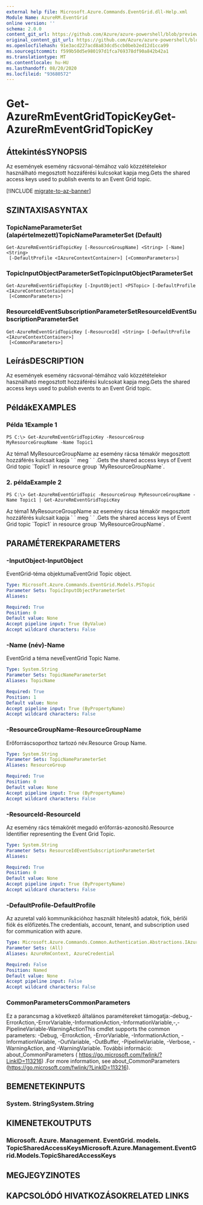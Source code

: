 ```yaml
---
external help file: Microsoft.Azure.Commands.EventGrid.dll-Help.xml
Module Name: AzureRM.EventGrid
online version: ''
schema: 2.0.0
content_git_url: https://github.com/Azure/azure-powershell/blob/preview/src/ResourceManager/EventGrid/Commands.EventGrid/help/Get-AzureRmEventGridTopicKey.md
original_content_git_url: https://github.com/Azure/azure-powershell/blob/preview/src/ResourceManager/EventGrid/Commands.EventGrid/help/Get-AzureRmEventGridTopicKey.md
ms.openlocfilehash: 91e3acd227acd8a83dcd5ccb0beb2ed12d1cca99
ms.sourcegitcommit: f599b50d5e980197d1fca769378df90a842b42a1
ms.translationtype: MT
ms.contentlocale: hu-HU
ms.lasthandoff: 08/20/2020
ms.locfileid: "93680572"
---
```

# <span data-ttu-id="72908-101">Get-AzureRmEventGridTopicKey</span><span class="sxs-lookup"><span data-stu-id="72908-101">Get-AzureRmEventGridTopicKey</span></span>

## <span data-ttu-id="72908-102">Áttekintés</span><span class="sxs-lookup"><span data-stu-id="72908-102">SYNOPSIS</span></span>
<span data-ttu-id="72908-103">Az események esemény rácsvonal-témához való közzétételekor használható megosztott hozzáférési kulcsokat kapja meg.</span><span class="sxs-lookup"><span data-stu-id="72908-103">Gets the shared access keys used to publish events to an Event Grid topic.</span></span>

[!INCLUDE [migrate-to-az-banner](../../includes/migrate-to-az-banner.md)]

## <span data-ttu-id="72908-104">SZINTAXISA</span><span class="sxs-lookup"><span data-stu-id="72908-104">SYNTAX</span></span>

### <span data-ttu-id="72908-105">TopicNameParameterSet (alapértelmezett)</span><span class="sxs-lookup"><span data-stu-id="72908-105">TopicNameParameterSet (Default)</span></span>
```
Get-AzureRmEventGridTopicKey [-ResourceGroupName] <String> [-Name] <String>
 [-DefaultProfile <IAzureContextContainer>] [<CommonParameters>]
```

### <span data-ttu-id="72908-106">TopicInputObjectParameterSet</span><span class="sxs-lookup"><span data-stu-id="72908-106">TopicInputObjectParameterSet</span></span>
```
Get-AzureRmEventGridTopicKey [-InputObject] <PSTopic> [-DefaultProfile <IAzureContextContainer>]
 [<CommonParameters>]
```

### <span data-ttu-id="72908-107">ResourceIdEventSubscriptionParameterSet</span><span class="sxs-lookup"><span data-stu-id="72908-107">ResourceIdEventSubscriptionParameterSet</span></span>
```
Get-AzureRmEventGridTopicKey [-ResourceId] <String> [-DefaultProfile <IAzureContextContainer>]
 [<CommonParameters>]
```

## <span data-ttu-id="72908-108">Leírás</span><span class="sxs-lookup"><span data-stu-id="72908-108">DESCRIPTION</span></span>
<span data-ttu-id="72908-109">Az események esemény rácsvonal-témához való közzétételekor használható megosztott hozzáférési kulcsokat kapja meg.</span><span class="sxs-lookup"><span data-stu-id="72908-109">Gets the shared access keys used to publish events to an Event Grid topic.</span></span>

## <span data-ttu-id="72908-110">Példák</span><span class="sxs-lookup"><span data-stu-id="72908-110">EXAMPLES</span></span>

### <span data-ttu-id="72908-111">Példa 1</span><span class="sxs-lookup"><span data-stu-id="72908-111">Example 1</span></span>
```
PS C:\> Get-AzureRmEventGridTopicKey -ResourceGroup MyResourceGroupName -Name Topic1
```

<span data-ttu-id="72908-112">Az téma1 MyResourceGroupName az esemény rácsa témakör megosztott hozzáférés kulcsait kapja \` \` meg \` \` .</span><span class="sxs-lookup"><span data-stu-id="72908-112">Gets the shared access keys of Event Grid topic \`Topic1\` in resource group \`MyResourceGroupName\`.</span></span>

### <span data-ttu-id="72908-113">2. példa</span><span class="sxs-lookup"><span data-stu-id="72908-113">Example 2</span></span>
```
PS C:\> Get-AzureRmEventGridTopic -ResourceGroup MyResourceGroupName -Name Topic1 | Get-AzureRmEventGridTopicKey
```

<span data-ttu-id="72908-114">Az téma1 MyResourceGroupName az esemény rácsa témakör megosztott hozzáférés kulcsait kapja \` \` meg \` \` .</span><span class="sxs-lookup"><span data-stu-id="72908-114">Gets the shared access keys of Event Grid topic \`Topic1\` in resource group \`MyResourceGroupName\`.</span></span>

## <span data-ttu-id="72908-115">PARAMÉTEREK</span><span class="sxs-lookup"><span data-stu-id="72908-115">PARAMETERS</span></span>

### <span data-ttu-id="72908-116">-InputObject</span><span class="sxs-lookup"><span data-stu-id="72908-116">-InputObject</span></span>
<span data-ttu-id="72908-117">EventGrid-téma objektuma</span><span class="sxs-lookup"><span data-stu-id="72908-117">EventGrid Topic object.</span></span>

```yaml
Type: Microsoft.Azure.Commands.EventGrid.Models.PSTopic
Parameter Sets: TopicInputObjectParameterSet
Aliases: 

Required: True
Position: 0
Default value: None
Accept pipeline input: True (ByValue)
Accept wildcard characters: False
```

### <span data-ttu-id="72908-118">-Name (név)</span><span class="sxs-lookup"><span data-stu-id="72908-118">-Name</span></span>
<span data-ttu-id="72908-119">EventGrid a téma neve</span><span class="sxs-lookup"><span data-stu-id="72908-119">EventGrid Topic Name.</span></span>

```yaml
Type: System.String
Parameter Sets: TopicNameParameterSet
Aliases: TopicName

Required: True
Position: 1
Default value: None
Accept pipeline input: True (ByPropertyName)
Accept wildcard characters: False
```

### <span data-ttu-id="72908-120">-ResourceGroupName</span><span class="sxs-lookup"><span data-stu-id="72908-120">-ResourceGroupName</span></span>
<span data-ttu-id="72908-121">Erőforráscsoporthoz tartozó név.</span><span class="sxs-lookup"><span data-stu-id="72908-121">Resource Group Name.</span></span>

```yaml
Type: System.String
Parameter Sets: TopicNameParameterSet
Aliases: ResourceGroup

Required: True
Position: 0
Default value: None
Accept pipeline input: True (ByPropertyName)
Accept wildcard characters: False
```

### <span data-ttu-id="72908-122">-ResourceId</span><span class="sxs-lookup"><span data-stu-id="72908-122">-ResourceId</span></span>
<span data-ttu-id="72908-123">Az esemény rács témakörét megadó erőforrás-azonosító.</span><span class="sxs-lookup"><span data-stu-id="72908-123">Resource Identifier representing the Event Grid Topic.</span></span>

```yaml
Type: System.String
Parameter Sets: ResourceIdEventSubscriptionParameterSet
Aliases: 

Required: True
Position: 0
Default value: None
Accept pipeline input: True (ByPropertyName)
Accept wildcard characters: False
```

### <span data-ttu-id="72908-124">-DefaultProfile</span><span class="sxs-lookup"><span data-stu-id="72908-124">-DefaultProfile</span></span>
<span data-ttu-id="72908-125">Az azuretal való kommunikációhoz használt hitelesítő adatok, fiók, bérlői fiók és előfizetés.</span><span class="sxs-lookup"><span data-stu-id="72908-125">The credentials, account, tenant, and subscription used for communication with azure.</span></span>

```yaml
Type: Microsoft.Azure.Commands.Common.Authentication.Abstractions.IAzureContextContainer
Parameter Sets: (All)
Aliases: AzureRmContext, AzureCredential

Required: False
Position: Named
Default value: None
Accept pipeline input: False
Accept wildcard characters: False
```

### <span data-ttu-id="72908-126">CommonParameters</span><span class="sxs-lookup"><span data-stu-id="72908-126">CommonParameters</span></span>
<span data-ttu-id="72908-127">Ez a parancsmag a következő általános paramétereket támogatja:-debug,-ErrorAction,-ErrorVariable,-InformationAction,-InformationVariable,-,-PipelineVariable-WarningAction</span><span class="sxs-lookup"><span data-stu-id="72908-127">This cmdlet supports the common parameters: -Debug, -ErrorAction, -ErrorVariable, -InformationAction, -InformationVariable, -OutVariable, -OutBuffer, -PipelineVariable, -Verbose, -WarningAction, and -WarningVariable.</span></span> <span data-ttu-id="72908-128">További információ: about_CommonParameters ( https://go.microsoft.com/fwlink/?LinkID=113216) .</span><span class="sxs-lookup"><span data-stu-id="72908-128">For more information, see about_CommonParameters (https://go.microsoft.com/fwlink/?LinkID=113216).</span></span>

## <span data-ttu-id="72908-129">BEMENETEK</span><span class="sxs-lookup"><span data-stu-id="72908-129">INPUTS</span></span>

### <span data-ttu-id="72908-130">System. String</span><span class="sxs-lookup"><span data-stu-id="72908-130">System.String</span></span>

## <span data-ttu-id="72908-131">KIMENETEK</span><span class="sxs-lookup"><span data-stu-id="72908-131">OUTPUTS</span></span>

### <span data-ttu-id="72908-132">Microsoft. Azure. Management. EventGrid. models. TopicSharedAccessKeys</span><span class="sxs-lookup"><span data-stu-id="72908-132">Microsoft.Azure.Management.EventGrid.Models.TopicSharedAccessKeys</span></span>

## <span data-ttu-id="72908-133">MEGJEGYZI</span><span class="sxs-lookup"><span data-stu-id="72908-133">NOTES</span></span>

## <span data-ttu-id="72908-134">KAPCSOLÓDÓ HIVATKOZÁSOK</span><span class="sxs-lookup"><span data-stu-id="72908-134">RELATED LINKS</span></span>

